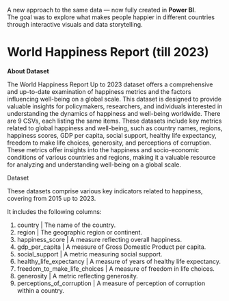 A new approach to the same data — now fully created in **Power BI**.  
The goal was to explore what makes people happier in different countries  through interactive visuals and data storytelling.

# World Happiness Report (till 2023)


**About Dataset**


The World Happiness Report Up to 2023 dataset offers a comprehensive and up-to-date examination of happiness metrics and the factors influencing well-being on a global scale. This dataset is designed to provide valuable insights for policymakers, researchers, and individuals interested in understanding the dynamics of happiness and well-being worldwide.
There are 9 CSVs, each listing the same items. These datasets include key metrics related to global happiness and well-being, such as country names, regions, happiness scores, GDP per capita, social support, healthy life expectancy, freedom to make life choices, generosity, and perceptions of corruption. These metrics offer insights into the happiness and socio-economic conditions of various countries and regions, making it a valuable resource for analyzing and understanding well-being on a global scale.

Dataset

These datasets comprise various key indicators related to happiness, covering from 2015 up to 2023. 

It includes the following columns:

1. country                      | The name of the country.
2. region                       | The geographic region or continent.
3. happiness_score              | A measure reflecting overall happiness.
4. gdp_per_capita               | A measure of Gross Domestic Product per capita.
5. social_support               | A metric measuring social support.
6. healthy_life_expectancy      | A measure of years of healthy life expectancy.
7. freedom_to_make_life_choices | A measure of freedom in life choices.
8. generosity                   | A metric reflecting generosity.
9. perceptions_of_corruption    | A measure of perception of corruption within a country.

